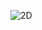 ![2D](https://user-images.githubusercontent.com/78690660/124611137-c6fb1c80-de8e-11eb-913f-757942c545af.png)

